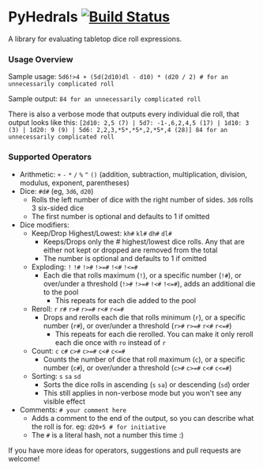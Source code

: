 # PyHedrals [![Build Status](https://travis-ci.org/StarlitGhost/pyhedrals.svg?branch=master)](https://travis-ci.org/StarlitGhost/pyhedrals)

A library for evaluating tabletop dice roll expressions.

### Usage Overview

Sample usage:
`5d6!>4 + (5d(2d10)dl - d10) * (d20 / 2) # for an unnecessarily complicated roll`

Sample output:
`84 for an unnecessarily complicated roll`

There is also a verbose mode that outputs every individual die roll, that output looks like this:
`[2d10: 2,5 (7) | 5d7: -1-,6,2,4,5 (17) | 1d10: 3 (3) | 1d20: 9 (9) | 5d6: 2,2,3,*5*,*5*,2,*5*,4 (28)] 84 for an unnecessarily complicated roll`

### Supported Operators
* Arithmetic: `+` `-` `*` `/` `%` `^` `()` (addition, subtraction, multiplication, division, modulus, exponent, parentheses)
* Dice: `#d#` (eg, `3d6`, `d20`)
  * Rolls the left number of dice with the right number of sides. `3d6` rolls 3 six-sided dice
  * The first number is optional and defaults to 1 if omitted
* Dice modifiers:
  * Keep/Drop Highest/Lowest: `kh#` `kl#` `dh#` `dl#`
    * Keeps/Drops only the # highest/lowest dice rolls. Any that are either not kept or dropped are removed from the total
    * The number is optional and defaults to 1 if omitted
  * Exploding: `!` `!#` `!>#` `!>=#` `!<#` `!<=#`
    * Each die that rolls maximum (`!`), or a specific number (`!#`), or over/under a threshold (`!>#` `!>=#` `!<#` `!<=#`), adds an additional die to the pool
      * This repeats for each die added to the pool
  * Reroll: `r` `r#` `r>#` `r>=#` `r<#` `r<=#`
    * Drops and rerolls each die that rolls minimum (`r`), or a specific number (`r#`), or over/under a threshold (`r>#` `r>=#` `r<#` `r<=#`)
      * This repeats for each die rerolled. You can make it only reroll each die once with `ro` instead of `r`
  * Count: `c` `c#` `c>#` `c>=#` `c<#` `c<=#`
    * Counts the number of dice that roll maximum (`c`), or a specific number (`c#`), or over/under a threshold (`c>#` `c>=#` `c<#` `c<=#`)
  * Sorting: `s` `sa` `sd`
    * Sorts the dice rolls in ascending (`s` `sa`) or descending (`sd`) order
    * This still applies in non-verbose mode but you won't see any visible effect
* Comments: `# your comment here`
  * Adds a comment to the end of the output, so you can describe what the roll is for. eg: `d20+5 # for initiative`
  * The `#` is a literal hash, not a number this time :)

If you have more ideas for operators, suggestions and pull requests are welcome!
